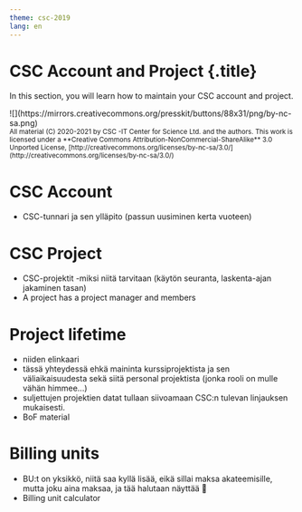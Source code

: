 ```yaml
---
theme: csc-2019
lang: en
---
```


# CSC Account and Project {.title}

In this section, you will learn how to maintain your CSC account and project.

<div class="column">
![](https://mirrors.creativecommons.org/presskit/buttons/88x31/png/by-nc-sa.png)
</div>
<div class="column">
<small>
All material (C) 2020-2021 by CSC -IT Center for Science Ltd. and the authors.
This work is licensed under a **Creative Commons Attribution-NonCommercial-ShareAlike** 3.0
Unported License, [http://creativecommons.org/licenses/by-nc-sa/3.0/](http://creativecommons.org/licenses/by-nc-sa/3.0/)
</small>
</div>


# CSC Account

- CSC-tunnari ja sen ylläpito (passun uusiminen kerta vuoteen)

# CSC Project

- CSC-projektit -miksi niitä tarvitaan (käytön seuranta, laskenta-ajan jakaminen tasan)
- A project has a project manager and members

# Project lifetime

- niiden elinkaari 
- tässä yhteydessä ehkä maininta kurssiprojektista ja sen väliaikaisuudesta sekä siitä personal projektista (jonka rooli on mulle vähän himmee...)
- suljettujen projektien datat tullaan siivoamaan CSC:n tulevan linjauksen mukaisesti.
- BoF material

# Billing units

- BU:t on yksikkö, niitä saa kyllä lisää, eikä sillai maksa akateemisille, mutta joku aina maksaa, ja tää halutaan näyttää 🙂
- Billing unit calculator
